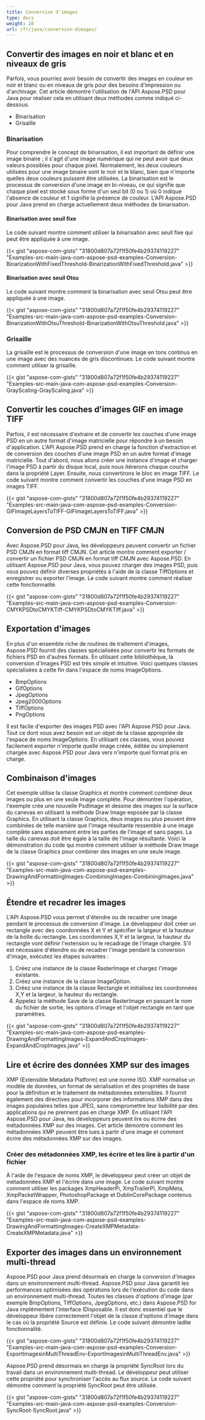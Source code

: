 ```yaml
---
title: Conversion d'images
type: docs
weight: 20
url: /fr/java/conversion-dimages/
---
```


## **Convertir des images en noir et blanc et en niveaux de gris**
Parfois, vous pourriez avoir besoin de convertir des images en couleur en noir et blanc ou en niveaux de gris pour des besoins d'impression ou d'archivage. Cet article démontre l'utilisation de l'API Aspose.PSD pour Java pour réaliser cela en utilisant deux méthodes comme indiqué ci-dessous.

- Binarisation
- Grisaille
### **Binarisation**
Pour comprendre le concept de binarisation, il est important de définir une image binaire ; il s'agit d'une image numérique qui ne peut avoir que deux valeurs possibles pour chaque pixel. Normalement, les deux couleurs utilisées pour une image binaire sont le noir et le blanc, bien que n'importe quelles deux couleurs puissent être utilisées. La binarisation est le processus de conversion d'une image en bi-niveau, ce qui signifie que chaque pixel est stocké sous forme d'un seul bit (0 ou 1) où 0 indique l'absence de couleur et 1 signifie la présence de couleur. L'API Aspose.PSD pour Java prend en charge actuellement deux méthodes de binarisation.
#### **Binarisation avec seuil fixe**
Le code suivant montre comment utiliser la binarisation avec seuil fixe qui peut être appliquée à une image.



{{< gist "aspose-com-gists" "31800d807a72f1f50fe4b29374119227" "Examples-src-main-java-com-aspose-psd-examples-Conversion-BinarizationWithFixedThreshold-BinarizationWithFixedThreshold.java" >}}
#### **Binarisation avec seuil Otsu**
Le code suivant montre comment la binarisation avec seuil Otsu peut être appliquée à une image.



{{< gist "aspose-com-gists" "31800d807a72f1f50fe4b29374119227" "Examples-src-main-java-com-aspose-psd-examples-Conversion-BinarizationWithOtsuThreshold-BinarizationWithOtsuThreshold.java" >}}
### **Grisaille**
La grisaille est le processus de conversion d'une image en tons continus en une image avec des nuances de gris discontinues. Le code suivant montre comment utiliser la grisaille.



{{< gist "aspose-com-gists" "31800d807a72f1f50fe4b29374119227" "Examples-src-main-java-com-aspose-psd-examples-Conversion-GrayScaling-GrayScaling.java" >}}
## **Convertir les couches d'images GIF en image TIFF**
Parfois, il est nécessaire d'extraire et de convertir les couches d'une image PSD en un autre format d'image matricielle pour répondre à un besoin d'application. L'API Aspose.PSD prend en charge la fonction d'extraction et de conversion des couches d'une image PSD en un autre format d'image matricielle. Tout d'abord, nous allons créer une instance d'image et charger l'image PSD à partir du disque local, puis nous itérerons chaque couche dans la propriété Layer. Ensuite, nous convertirons le bloc en image TIFF. Le code suivant montre comment convertir les couches d'une image PSD en images TIFF.



{{< gist "aspose-com-gists" "31800d807a72f1f50fe4b29374119227" "Examples-src-main-java-com-aspose-psd-examples-Conversion-GIFImageLayersToTIFF-GIFImageLayersToTIFF.java" >}}
## **Conversion de PSD CMJN en TIFF CMJN**
Avec Aspose.PSD pour Java, les développeurs peuvent convertir un fichier PSD CMJN en format tiff CMJN. Cet article montre comment exporter / convertir un fichier PSD CMJN en format tiff CMJN avec Aspose.PSD. En utilisant Aspose.PSD pour Java, vous pouvez charger des images PSD, puis vous pouvez définir diverses propriétés à l'aide de la classe TiffOptions et enregistrer ou exporter l'image. Le code suivant montre comment réaliser cette fonctionnalité.



{{< gist "aspose-com-gists" "31800d807a72f1f50fe4b29374119227" "Examples-src-main-java-com-aspose-psd-examples-Conversion-CMYKPSDtoCMYKTiff-CMYKPSDtoCMYKTiff.java" >}}
## **Exportation d'images**
En plus d'un ensemble riche de routines de traitement d'images, Aspose.PSD fournit des classes spécialisées pour convertir les formats de fichiers PSD en d'autres formats. En utilisant cette bibliothèque, la conversion d'images PSD est très simple et intuitive. Voici quelques classes spécialisées à cette fin dans l'espace de noms ImageOptions.

- BmpOptions
- GifOptions
- JpegOptions
- Jpeg2000Options
- TiffOptions
- PngOptions

Il est facile d'exporter des images PSD avec l'API Aspose.PSD pour Java. Tout ce dont vous avez besoin est un objet de la classe appropriée de l'espace de noms ImageOptions. En utilisant ces classes, vous pouvez facilement exporter n'importe quelle image créée, éditée ou simplement chargée avec Aspose.PSD pour Java vers n'importe quel format pris en charge.
## **Combinaison d'images**
Cet exemple utilise la classe Graphics et montre comment combiner deux images ou plus en une seule image complète. Pour démontrer l'opération, l'exemple crée une nouvelle PsdImage et dessine des images sur la surface du canevas en utilisant la méthode Draw Image exposée par la classe Graphics. En utilisant la classe Graphics, deux images ou plus peuvent être combinées de telle manière que l'image résultante ressemble à une image complète sans espacement entre les parties de l'image et sans pages. La taille du canevas doit être égale à la taille de l'image résultante. Voici la démonstration du code qui montre comment utiliser la méthode Draw Image de la classe Graphics pour combiner des images en une seule image.



{{< gist "aspose-com-gists" "31800d807a72f1f50fe4b29374119227" "Examples-src-main-java-com-aspose-psd-examples-DrawingAndFormattingImages-CombiningImages-CombiningImages.java" >}}
## **Étendre et recadrer les images**
L'API Aspose.PSD vous permet d'étendre ou de recadrer une image pendant le processus de conversion d'image. Le développeur doit créer un rectangle avec des coordonnées X et Y et spécifier la largeur et la hauteur de la boîte du rectangle. Les coordonnées X,Y et la largeur, la hauteur du rectangle vont définir l'extension ou le recadrage de l'image chargée. S'il est nécessaire d'étendre ou de recadrer l'image pendant la conversion d'image, exécutez les étapes suivantes :

1. Créez une instance de la classe RasterImage et chargez l'image existante.
1. Créez une instance de la classe ImageOption.
1. Créez une instance de la classe Rectangle et initialisez les coordonnées X,Y et la largeur, la hauteur du rectangle.
1. Appelez la méthode Save de la classe RasterImage en passant le nom du fichier de sortie, les options d'image et l'objet rectangle en tant que paramètres.

{{< gist "aspose-com-gists" "31800d807a72f1f50fe4b29374119227" "Examples-src-main-java-com-aspose-psd-examples-DrawingAndFormattingImages-ExpandAndCropImages-ExpandAndCropImages.java" >}}
## **Lire et écrire des données XMP sur des images**
XMP (Extensible Metadata Platform) est une norme ISO. XMP normalise un modèle de données, un format de sérialisation et des propriétés de base pour la définition et le traitement de métadonnées extensibles. Il fournit également des directives pour incorporer des informations XMP dans des images populaires telles que JPEG, sans compromettre leur lisibilité par des applications qui ne prennent pas en charge XMP. En utilisant l'API Aspose.PSD pour Java, les développeurs peuvent lire ou écrire des métadonnées XMP sur des images. Cet article démontre comment les métadonnées XMP peuvent être lues à partir d'une image et comment écrire des métadonnées XMP sur des images.
### **Créer des métadonnées XMP, les écrire et les lire à partir d'un fichier**
À l'aide de l'espace de noms XMP, le développeur peut créer un objet de métadonnées XMP et l'écrire dans une image. Le code suivant montre comment utiliser les packages XmpHeaderPi, XmpTrailerPi, XmpMeta, XmpPacketWrapper, PhotoshopPackage et DublinCorePackage contenus dans l'espace de noms XMP.



{{< gist "aspose-com-gists" "31800d807a72f1f50fe4b29374119227" "Examples-src-main-java-com-aspose-psd-examples-DrawingAndFormattingImages-CreateXMPMetadata-CreateXMPMetadata.java" >}}
## **Exporter des images dans un environnement multi-thread**
Aspose.PSD pour Java prend désormais en charge la conversion d'images dans un environnement multi-thread. Aspose.PSD pour Java garantit les performances optimisées des opérations lors de l'exécution du code dans un environnement multi-thread. Toutes les classes d'options d'image (par exemple BmpOptions, TiffOptions, JpegOptions, etc.) dans Aspose.PSD for Java implémentent l'interface IDisposable. Il est donc essentiel que le développeur libère correctement l'objet de la classe d'options d'image dans le cas où la propriété Source est définie. Le code suivant démontre ladite fonctionnalité.



{{< gist "aspose-com-gists" "31800d807a72f1f50fe4b29374119227" "Examples-src-main-java-com-aspose-psd-examples-Conversion-ExportImagesinMultiThreadEnv-ExportImagesinMultiThreadEnv.java" >}}



Aspose.PSD prend désormais en charge la propriété SyncRoot lors du travail dans un environnement multi-thread. Le développeur peut utiliser cette propriété pour synchroniser l'accès au flux source. Le code suivant démontre comment la propriété SyncRoot peut être utilisée.



{{< gist "aspose-com-gists" "31800d807a72f1f50fe4b29374119227" "Examples-src-main-java-com-aspose-psd-examples-Conversion-SyncRoot-SyncRoot.java" >}}
